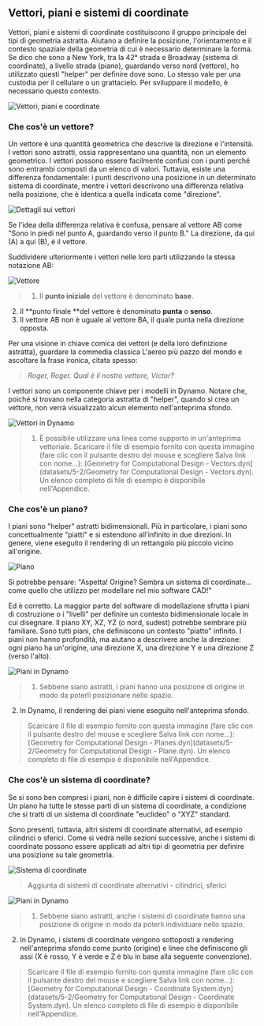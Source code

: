 

## Vettori, piani e sistemi di coordinate

Vettori, piani e sistemi di coordinate costituiscono il gruppo principale dei tipi di geometria astratta. Aiutano a definire la posizione, l'orientamento e il contesto spaziale della geometria di cui è necessario determinare la forma. Se dico che sono a New York, tra la 42° strada e Broadway (sistema di coordinate), a livello strada (piano), guardando verso nord (vettore), ho utilizzato questi "helper" per definire dove sono. Lo stesso vale per una custodia per il cellulare o un grattacielo. Per sviluppare il modello, è necessario questo contesto.

![Vettori, piani e coordinate](images/5-2/VectorsPlanesCoodinates.jpg)

### Che cos'è un vettore?

Un vettore è una quantità geometrica che descrive la direzione e l'intensità. I vettori sono astratti, ossia rappresentano una quantità, non un elemento geometrico. I vettori possono essere facilmente confusi con i punti perché sono entrambi composti da un elenco di valori. Tuttavia, esiste una differenza fondamentale: i punti descrivono una posizione in un determinato sistema di coordinate, mentre i vettori descrivono una differenza relativa nella posizione, che è identica a quella indicata come "direzione".

![Dettagli sui vettori](images/5-2/Vector-Detailed.jpg)

Se l'idea della differenza relativa è confusa, pensare al vettore AB come "Sono in piedi nel punto A, guardando verso il punto B." La direzione, da qui (A) a qui (B), è il vettore.

Suddividere ulteriormente i vettori nelle loro parti utilizzando la stessa notazione AB:

![Vettore ](images/5-2/Vector.jpg)

> 1. Il **punto iniziale** del vettore è denominato **base**.
2. Il **punto finale **del vettore è denominato **punta** o **senso**.
3. Il vettore AB non è uguale al vettore BA, il quale punta nella direzione opposta.

Per una visione in chiave comica dei vettori (e della loro definizione astratta), guardare la commedia classica L'aereo più pazzo del mondo e ascoltare la frase ironica, citata spesso:

> *Roger, Roger. Qual è il nostro vettore, Victor?*

I vettori sono un componente chiave per i modelli in Dynamo. Notare che, poiché si trovano nella categoria astratta di "helper", quando si crea un vettore, non verrà visualizzato alcun elemento nell'anteprima sfondo.

![Vettori in Dynamo](images/5-2/Dynamo-Vector.jpg)

> 1. È possibile utilizzare una linea come supporto in un'anteprima vettoriale.
> Scaricare il file di esempio fornito con questa immagine (fare clic con il pulsante destro del mouse e scegliere Salva link con nome...): [Geometry for Computational Design - Vectors.dyn](datasets/5-2/Geometry for Computational Design - Vectors.dyn). Un elenco completo di file di esempio è disponibile nell'Appendice.

### Che cos'è un piano?

I piani sono "helper" astratti bidimensionali. Più in particolare, i piani sono concettualmente "piatti" e si estendono all'infinito in due direzioni. In genere, viene eseguito il rendering di un rettangolo più piccolo vicino all'origine.

![Piano](images/5-2/Plane.jpg)

Si potrebbe pensare: "Aspetta! Origine? Sembra un sistema di coordinate... come quello che utilizzo per modellare nel mio software CAD!"

Ed è corretto. La maggior parte del software di modellazione sfrutta i piani di costruzione o i "livelli" per definire un contesto bidimensionale locale in cui disegnare. Il piano XY, XZ, YZ (o nord, sudest) potrebbe sembrare più familiare. Sono tutti piani, che definiscono un contesto "piatto" infinito. I piani non hanno profondità, ma aiutano a descrivere anche la direzione: ogni piano ha un'origine, una direzione X, una direzione Y e una direzione Z (verso l'alto).

![Piani in Dynamo](images/5-2/Dynamo-Plane.jpg)

> 1. Sebbene siano astratti, i piani hanno una posizione di origine in modo da poterli posizionare nello spazio.
2. In Dynamo, il rendering dei piani viene eseguito nell'anteprima sfondo.
> Scaricare il file di esempio fornito con questa immagine (fare clic con il pulsante destro del mouse e scegliere Salva link con nome...): [Geometry for Computational Design - Planes.dyn](datasets/5-2/Geometry for Computational Design - Plane.dyn). Un elenco completo di file di esempio è disponibile nell'Appendice.

### Che cos'è un sistema di coordinate?

Se si sono ben compresi i piani, non è difficile capire i sistemi di coordinate. Un piano ha tutte le stesse parti di un sistema di coordinate, a condizione che si tratti di un sistema di coordinate "euclideo" o "XYZ" standard.

Sono presenti, tuttavia, altri sistemi di coordinate alternativi, ad esempio cilindrici o sferici. Come si vedrà nelle sezioni successive, anche i sistemi di coordinate possono essere applicati ad altri tipi di geometria per definire una posizione su tale geometria.

![Sistema di coordinate](images/5-2/CoordinateSystem.jpg)

> Aggiunta di sistemi di coordinate alternativi - cilindrici, sferici

![Piani in Dynamo](images/5-2/Dynamo-CoordinateSystem.jpg)

> 1. Sebbene siano astratti, anche i sistemi di coordinate hanno una posizione di origine in modo da poterli individuare nello spazio.
2. In Dynamo, i sistemi di coordinate vengono sottoposti a rendering nell'anteprima sfondo come punto (origine) e linee che definiscono gli assi (X è rosso, Y è verde e Z è blu in base alla seguente convenzione).
> Scaricare il file di esempio fornito con questa immagine (fare clic con il pulsante destro del mouse e scegliere Salva link con nome...): [Geometry for Computational Design - Coordinate System.dyn](datasets/5-2/Geometry for Computational Design - Coordinate System.dyn). Un elenco completo di file di esempio è disponibile nell'Appendice.

